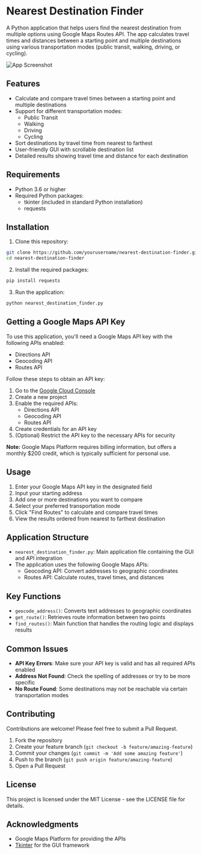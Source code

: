 # Nearest Destination Finder

A Python application that helps users find the nearest destination from multiple options using Google Maps Routes API. The app calculates travel times and distances between a starting point and multiple destinations using various transportation modes (public transit, walking, driving, or cycling).

![App Screenshot](screenshot.png)

## Features

- Calculate and compare travel times between a starting point and multiple destinations
- Support for different transportation modes:
  - Public Transit
  - Walking
  - Driving
  - Cycling
- Sort destinations by travel time from nearest to farthest
- User-friendly GUI with scrollable destination list
- Detailed results showing travel time and distance for each destination

## Requirements

- Python 3.6 or higher
- Required Python packages:
  - tkinter (included in standard Python installation)
  - requests

## Installation

1. Clone this repository:
```bash
git clone https://github.com/yourusername/nearest-destination-finder.git
cd nearest-destination-finder
```

2. Install the required packages:
```bash
pip install requests
```

3. Run the application:
```bash
python nearest_destination_finder.py
```

## Getting a Google Maps API Key

To use this application, you'll need a Google Maps API key with the following APIs enabled:
- Directions API
- Geocoding API
- Routes API

Follow these steps to obtain an API key:

1. Go to the [Google Cloud Console](https://console.cloud.google.com/)
2. Create a new project
3. Enable the required APIs:
   - Directions API
   - Geocoding API
   - Routes API
4. Create credentials for an API key
5. (Optional) Restrict the API key to the necessary APIs for security

**Note:** Google Maps Platform requires billing information, but offers a monthly $200 credit, which is typically sufficient for personal use.

## Usage

1. Enter your Google Maps API key in the designated field
2. Input your starting address
3. Add one or more destinations you want to compare
4. Select your preferred transportation mode
5. Click "Find Routes" to calculate and compare travel times
6. View the results ordered from nearest to farthest destination

## Application Structure

- `nearest_destination_finder.py`: Main application file containing the GUI and API integration
- The application uses the following Google Maps APIs:
  - Geocoding API: Convert addresses to geographic coordinates
  - Routes API: Calculate routes, travel times, and distances

## Key Functions

- `geocode_address()`: Converts text addresses to geographic coordinates
- `get_route()`: Retrieves route information between two points
- `find_routes()`: Main function that handles the routing logic and displays results

## Common Issues

- **API Key Errors**: Make sure your API key is valid and has all required APIs enabled
- **Address Not Found**: Check the spelling of addresses or try to be more specific
- **No Route Found**: Some destinations may not be reachable via certain transportation modes

## Contributing

Contributions are welcome! Please feel free to submit a Pull Request.

1. Fork the repository
2. Create your feature branch (`git checkout -b feature/amazing-feature`)
3. Commit your changes (`git commit -m 'Add some amazing feature'`)
4. Push to the branch (`git push origin feature/amazing-feature`)
5. Open a Pull Request

## License

This project is licensed under the MIT License - see the LICENSE file for details.

## Acknowledgments

- Google Maps Platform for providing the APIs
- [Tkinter](https://docs.python.org/3/library/tkinter.html) for the GUI framework
